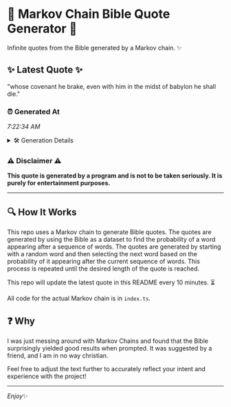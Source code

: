 # 📖 Markov Chain Bible Quote Generator 📖

Infinite quotes from the Bible generated by a Markov chain. ✨

## ✨ Latest Quote ✨
"whose covenant he brake, even with him in the midst of babylon he shall die."

### ⏰ Generated At
*7:22:34 AM*

<details>
    <summary>🛠️ Generation Details</summary>
    <p>
        <strong>🌱 Seed:</strong> whose<br>
        <strong>🔄 Iterations:</strong> 14<br>
        <strong>📜 Context History:</strong><br>[ whose ]: covenant<br>[ whose, covenant ]: he<br>[ whose, covenant, he ]: brake,<br>[ whose, covenant, he, brake, ]: even<br>[ whose, covenant, he, brake,, even ]: with<br>[ whose, covenant, he, brake,, even, with ]: him<br>[ covenant, he, brake,, even, with, him ]: in<br>[ he, brake,, even, with, him, in ]: the<br>[ brake,, even, with, him, in, the ]: midst<br>[ even, with, him, in, the, midst ]: of<br>[ with, him, in, the, midst, of ]: babylon<br>[ him, in, the, midst, of, babylon ]: he<br>[ in, the, midst, of, babylon, he ]: shall<br>[ the, midst, of, babylon, he, shall ]: die.<br>
    </p>
</details>

### ⚠️ Disclaimer ⚠️
**This quote is generated by a program and is not to be taken seriously. It is purely for entertainment purposes.**

---

## 🔍 How It Works

This repo uses a Markov chain to generate Bible quotes. The quotes are generated by using the Bible as a dataset to find the probability of a word appearing after a sequence of words. The quotes are generated by starting with a random word and then selecting the next word based on the probability of it appearing after the current sequence of words. This process is repeated until the desired length of the quote is reached.

This repo will update the latest quote in this README every 10 minutes. ⏳

All code for the actual Markov chain is in `index.ts`.

## ❓ Why

I was just messing around with Markov Chains and found that the Bible surprisingly yielded good results when prompted. 
It was suggested by a friend, and I am in no way christian.

Feel free to adjust the text further to accurately reflect your intent and experience with the project!

---

*Enjoy*✨
